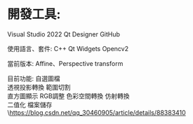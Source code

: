 # 開發工具:
  Visual Studio 2022
	Qt Designer
	GitHub

使用語言、套件:
	C++
	Qt Widgets
	Opencv2
	
當前版本:
 Affine、Perspective transform

目前功能:
	自選圖檔	
  透視投影轉換
  範圍切割	
  直方圖顯示
  RGB調整	
  色彩空間轉換
  仿射轉換	
  二值化
  檔案儲存		
  \https://blog.csdn.net/qq_30460905/article/details/88383410


